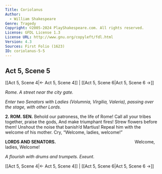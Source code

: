 ```yaml
---
Title: Coriolanus
Author: 
  - William Shakespeare
Genre: Tragedy
Copyright: ©2005-2024 PlayShakespeare.com. All rights reserved.
License: GFDL License 1.3
License URL: http://www.gnu.org/copyleft/fdl.html
Version: 4.3
Sources: First Folio (1623)
ID: coriolanus-5-5
---
```


## Act 5, Scene 5
[[Act 5, Scene 4|← Act 5, Scene 4]] | [[Act 5, Scene 6|Act 5, Scene 6 →]]

*Rome. A street near the city gate.*

*Enter two Senators with Ladies (Volumnia, Virgilia, Valeria), passing over the stage, with other Lords.*

**2. ROM. SEN.**
Behold our patroness, the life of Rome!
Call all your tribes together, praise the gods,
And make triumphant fires! Strew flowers before them!
Unshout the noise that banish’d Martius!
Repeal him with the welcome of his mother.
Cry, “Welcome, ladies, welcome!”

**LORDS AND SENATORS.**
                  Welcome, ladies,
Welcome!

*A flourish with drums and trumpets. Exeunt.*

[[Act 5, Scene 4|← Act 5, Scene 4]] | [[Act 5, Scene 6|Act 5, Scene 6 →]]
